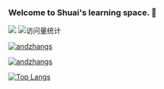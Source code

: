 <!--
**andzhangs/andzhangs** is a ✨ _special_ ✨ repository because its `README.md` (this file) appears on your GitHub profile.

Here are some ideas to get you started:

- 🔭 I’m currently working on ...
- 🌱 I’m currently learning ...
- 👯 I’m looking to collaborate on ...
- 🤔 I’m looking for help with ...
- 💬 Ask me about ...
- 📫 How to reach me: ...
- 😄 Pronouns: ...
- ⚡ Fun fact: ...
-->

### Welcome to Shuai's learning space. 👋 
<img src="https://img.shields.io/badge/-Android-1572B6?style=flat-square&logo=Android&logoColor=blue"/>
<img src="https://komarev.com/ghpvc/?username=andzhangs&label=Views&color=0e75b6&style=flat" alt="访问量统计" />

[![andzhangs](https://github-readme-stats.vercel.app/api?username=andzhangs&show_icons=true&theme=great-gatsby)](https://github.com/anuraghazra/github-readme-stats)

[![andzhangs](https://github-profile-trophy.vercel.app/?username=andzhangs)](https://github.com/ryo-ma/github-profile-trophy)

[![Top Langs](https://github-readme-stats.vercel.app/api/top-langs/?username=andzhangs&layout=compact)](https://github.com/anuraghazra/github-readme-stats)



